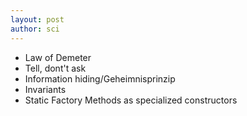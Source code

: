 ```yaml
---
layout: post
author: sci
---
```


* Law of Demeter
* Tell, dont't ask
* Information hiding/Geheimnisprinzip
* Invariants
* Static Factory Methods as specialized constructors
